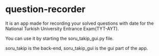 # question-recorder
It is an app made for recording your solved questions with date for the National Turkish University Entrance Exam(TYT-AYT).

You can use it by starting the soru_takip_gui.py file.

soru_takip is the back-end,
soru_takip_gui is the gui part of the app.

